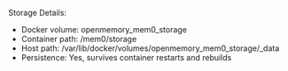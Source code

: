 Storage Details:
  - Docker volume: openmemory_mem0_storage
  - Container path: /mem0/storage
  - Host path: /var/lib/docker/volumes/openmemory_mem0_storage/_data
  - Persistence: Yes, survives container restarts and rebuilds